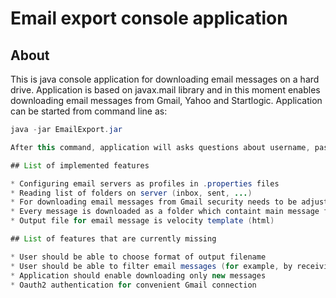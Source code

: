 # Email export console application
## About
This is java console application for downloading email messages on a hard drive. Application is based on javax.mail library and in this moment enables downloading email messages from Gmail, Yahoo and Startlogic. Application can be started from command line as:

```java
java -jar EmailExport.jar

After this command, application will asks questions about username, password, folder etc.

## List of implemented features

* Configuring email servers as profiles in .properties files
* Reading list of folders on server (inbox, sent, ...)
* For downloading email messages from Gmail security needs to be adjusted temporarily (see [link](https://www.google.com/settings/security/lesssecureapps))
* Every message is downloaded as a folder which containt main message file and all attachments
* Output file for email message is velocity template (html)

## List of features that are currently missing

* User should be able to choose format of output filename
* User should be able to filter email messages (for example, by receiving date, sender, receiver, subject etc.)
* Application should enable downloading only new messages
* Oauth2 authentication for convenient Gmail connection

